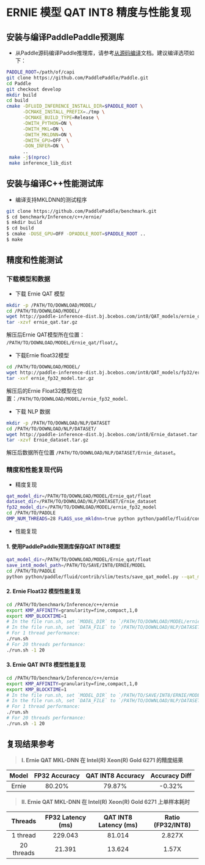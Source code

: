 # ERNIE 模型 QAT INT8 精度与性能复现

## 安装与编译PaddlePaddle预测库

- 从Paddle源码编译Paddle推理库，请参考[从源码编译](https://www.paddlepaddle.org.cn/documentation/docs/zh/1.5/advanced_usage/deploy/inference/build_and_install_lib_cn.html#id15)文档。建议编译选项如下：

```bash
PADDLE_ROOT=/path/of/capi
git clone https://github.com/PaddlePaddle/Paddle.git
cd Paddle
git checkout develop
mkdir build
cd build
cmake -DFLUID_INFERENCE_INSTALL_DIR=$PADDLE_ROOT \
      -DCMAKE_INSTALL_PREFIX=./tmp \
      -DCMAKE_BUILD_TYPE=Release \
      -DWITH_PYTHON=ON \
      -DWITH_MKL=ON \
      -DWITH_MKLDNN=ON \
      -DWITH_GPU=OFF  \
      -DON_INFER=ON \
      ..
 make -j$(nproc)
 make inference_lib_dist
```

## 安装与编译C++性能测试库

- 编译支持MKLDNN的测试程序

```bash
git clone https://github.com/PaddlePaddle/benchmark.git
$ cd benchmark/Inference/c++/ernie/
$ mkdir build
$ cd build
$ cmake -DUSE_GPU=OFF -DPADDLE_ROOT=$PADDLE_ROOT ..
$ make
```

## 精度和性能测试

### 下载模型和数据
* 下载 Ernie QAT 模型
```bash
mkdir -p /PATH/TO/DOWNLOAD/MODEL/
cd /PATH/TO/DOWNLOAD/MODEL/
wget http://paddle-inference-dist.bj.bcebos.com/int8/QAT_models/ernie_qat.tar.gz
tar -xzvf ernie_qat.tar.gz
```
解压后Ernie QAT模型所在位置： `/PATH/TO/DOWNLOAD/MODEL/Ernie_qat/float/`。

* 下载Ernie float32模型
```bash
cd /PATH/TO/DOWNLOAD/MODEL/
wget http://paddle-inference-dist.bj.bcebos.com/int8/QAT_models/fp32/ernie_fp32_model.tar.gz 
tar -xvf ernie_fp32_model.tar.gz
```
解压后的Ernie Float32模型在位置：`/PATH/TO/DOWNLOAD/MODEL/ernie_fp32_model`.

* 下载 NLP 数据
```bash
mkdir -p /PATH/TO/DOWNLOAD/NLP/DATASET
cd /PATH/TO/DOWNLOAD/NLP/DATASET/
wget http://paddle-inference-dist.bj.bcebos.com/int8/Ernie_dataset.tar.gz
tar -xzvf Ernie_dataset.tar.gz
```
解压后数据所在位置 `/PATH/TO/DOWNLOAD/NLP/DATASET/Ernie_dataset`。

### 精度和性能复现代码
* 精度复现

```bash
qat_model_dir=/PATH/TO/DOWNLOAD/MODEL/Ernie_qat/float
dataset_dir=/PATH/TO/DOWNLOAD/NLP/DATASET/Ernie_dataset
fp32_model_dir=/PATH/TO/DOWNLOAD/MODEL/ernie_fp32_model
cd /PATH/TO/PADDLE
OMP_NUM_THREADS=28 FLAGS_use_mkldnn=true python python/paddle/fluid/contrib/slim/tests/qat2_int8_nlp_comparison.py --qat_model=${qat_model_dir} --fp32_model=${fp32_model_dir} --infer_data=${dataset_dir}/1.8w.bs1 --labels=${dataset_dir}/label.xnli.dev --batch_size=50 --batch_num=0 --ops_to_quantize="fc,reshape2,transpose2,matmul" --acc_diff_threshold=0.01 
```

* 性能复现

#### 1. 使用PaddlePaddle预测库保存QAT INT8模型
```bash
qat_model_dir=/PATH/TO/DOWNLOAD/MODEL/Ernie_qat/float
save_int8_model_path=/PATH/TO/SAVE/INT8/ERNIE/MODEL
cd /PATH/TO/PADDLE
python python/paddle/fluid/contrib/slim/tests/save_qat_model.py --qat_model_path=${qat_model_dir} --int8_model_save_path=${save_int8_model_path} --ops_to_quantize="fc,reshape2,transpose2,matmul"
```
#### 2. Ernie Float32 模型性能复现
```bash
cd /PATH/TO/benchmark/Inference/c++/ernie
export KMP_AFFINITY=granularity=fine,compact,1,0
export KMP_BLOCKTIME=1 
# In the file run.sh, set `MODEL_DIR` to `/PATH/TO/DOWNLOAD/MODEL/ernie_fp32_model`
# In the file run.sh, set `DATA_FILE` to `/PATH/TO/DOWNLOAD/NLP/DATASET/Ernie_dataset/1.8w.bs1`
# For 1 thread performance:
./run.sh
# For 20 threads performance:
./run.sh -1 20
```

#### 3. Ernie QAT INT8 模型性能复现
```bash
cd /PATH/TO/benchmark/Inference/c++/ernie
export KMP_AFFINITY=granularity=fine,compact,1,0
export KMP_BLOCKTIME=1 
# In the file run.sh, set `MODEL_DIR` to `/PATH/TO/SAVE/INT8/ERNIE/MODEL`
# In the file run.sh, set `DATA_FILE` to `/PATH/TO/DOWNLOAD/NLP/DATASET/Ernie_dataset/1.8w.bs1`
# For 1 thread performance:
./run.sh
# For 20 threads performance:
./run.sh -1 20
```

## 复现结果参考

>**I. Ernie QAT MKL-DNN 在 Intel(R) Xeon(R) Gold 6271 的精度结果**

|     Model    |  FP32 Accuracy | QAT INT8 Accuracy | Accuracy Diff |
|:------------:|:----------------------:|:----------------------:|:---------:|
|   Ernie      |          80.20%        |         79.87%   |     -0.32%      |               


>**II. Ernie QAT MKL-DNN 在 Intel(R) Xeon(R) Gold 6271 上单样本耗时**

|     Threads  | FP32 Latency (ms) | QAT INT8 Latency (ms)    | Ratio (FP32/INT8) |
|:------------:|:----------------------:|:-------------------:|:-----------------:|
| 1 thread     |       229.043          |      81.014           |    2.827X       |
| 20 threads   |       21.391           |      13.624           |    1.57X        |

